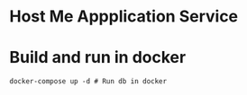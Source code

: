 # Host Me Appplication Service

# Build and run in docker
```shell script
docker-compose up -d # Run db in docker
```